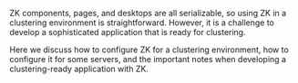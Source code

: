 ZK components, pages, and desktops are all serializable, so using ZK in
a clustering environment is straightforward. However, it is a challenge
to develop a sophisticated application that is ready for clustering.

Here we discuss how to configure ZK for a clustering environment, how to
configure it for some servers, and the important notes when developing a
clustering-ready application with ZK.
